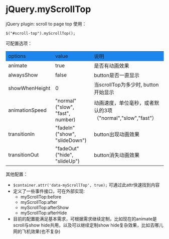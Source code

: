 # jQuery.myScrollTop
jQuery plugin: scroll to page top
使用：<br>
<code>
    $("#scroll-top").myScrollTop();
</code><br>
<p>可配置选项：</p>
<table>
  <tr style="background-color: #1C86EE;"><td>options</td><td>value</td><td>说明</td></tr>
  <tr><td>animate</td><td>true</td><td>是否有动画效果</td></tr>
  <tr><td>alwaysShow</td><td>false</td><td>button是否一直显示</td></tr>
  <tr><td>showWhenHeight</td><td>0</td><td>当scrollTop为多少时, button开始显示</td></tr>
  <tr><td>animationSpeed</td><td>"normal"("slow", "fast", number)</td><td>动画速度，单位毫秒，或者默认的3项（"normal","slow","fast"）</td></tr>
  <tr><td>transitionIn</td><td>"fadeIn"("show", "slideDown")</td><td>button出现动画效果</td></tr>
  <tr><td>transitionOut</td><td>"fadeOut"("hide", "slideUp")</td><td>button消失动画效果</td></tr>
</table>
<p>其他配置：</p>
<ul>
  <li><code>$container.attr('data-myScrollTop', true);</code> 可通过此attr快速找到内容</li>
  <li>定义了一些事件接口，可在外部实现:
    <ul>
      <li>myScrollTop:before</li>
      <li>myScrollTop:after</li>
      <li>myScrollTop:afterShow</li>
      <li>myScrollTop:afterHide</li>
    </ul>
  </li>
  <li>目前的配置能满足基本需求，可根据需求继续定制，比如现在的animate是scroll与show hide共用，以及可以继续定制show hide复杂效果，比如去哪儿网的飞机效果(也不复杂)</li>
</ul>




